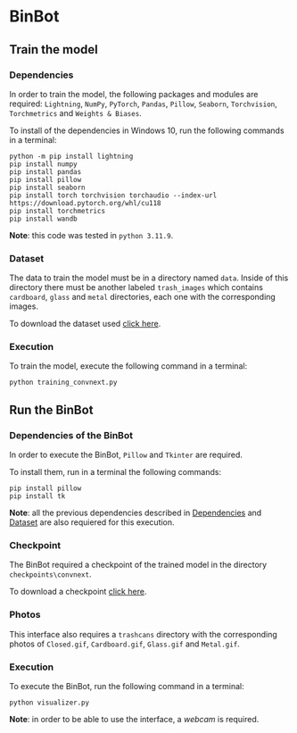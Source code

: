 # BinBot

## Train the model

### Dependencies

In order to train the model, the following packages and modules are required: `Lightning`, `NumPy`, `PyTorch`, `Pandas`, `Pillow`, `Seaborn`, `Torchvision`, `Torchmetrics` and `Weights & Biases`.

To install of the dependencies in Windows 10, run the following commands in a terminal:

    python -m pip install lightning
    pip install numpy
    pip install pandas
    pip install pillow
    pip install seaborn
    pip install torch torchvision torchaudio --index-url https://download.pytorch.org/whl/cu118
    pip install torchmetrics
    pip install wandb


**Note**: this code was tested in `python 3.11.9`.

### Dataset

The data to train the model must be in a directory named `data`. Inside of this directory there must be another labeled `trash_images` which contains `cardboard`, `glass` and `metal` directories, each one with the corresponding images.

To download the dataset used [click here](https://drive.google.com/file/d/1fyionOSheuMKfuNbYtfLNYMqVTUCfbOn/view?usp=drivesdk).

### Execution

To train the model, execute the following command in a terminal:

    python training_convnext.py

## Run the BinBot

### Dependencies of the BinBot

In order to execute the BinBot, `Pillow` and `Tkinter` are required.

To install them, run in a terminal the following commands:

    pip install pillow
    pip install tk

**Note**: all the previous dependencies described in [Dependencies](###Dependencies) and [Dataset](###Dataset) are also requiered for this execution.

### Checkpoint

The BinBot required a checkpoint of the trained model in the directory `checkpoints\convnext`. 

To download a checkpoint [click here](https://drive.google.com/file/d/1NjXWMxWC2fOPQfH41QAz5CazJfHsDph_/view?usp=sharing).

### Photos

This interface also requires a `trashcans` directory with the corresponding photos of `Closed.gif`, `Cardboard.gif`, `Glass.gif` and `Metal.gif`.

### Execution

To execute the BinBot, run the following command in a terminal:

    python visualizer.py

**Note**: in order to be able to use the interface, a *webcam* is required.
